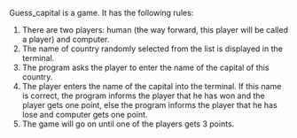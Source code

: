 Guess_capital is a game. It has the following rules:
1. There are two players: human (the way forward, this player will be called a player) and computer.
2. The name of country randomly selected from the list is displayed in the terminal.
3. The program asks the player to enter the name of the capital of this country.
4. The player enters the name of the capital into the terminal. If this name is correct, the program informs the player that he has won and the player gets one point, else the program informs the player that he has lose and computer gets one point.
5. The game will go on until one of the players gets 3 points.